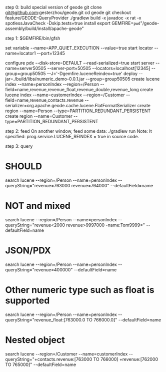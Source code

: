step 0: build special version of geode
git clone git@github.com:gesterzhou/geode.git
cd geode
git checkout feature/GEODE-QueryProvider
./gradlew build -x javadoc -x rat -x spotlessJavaCheck -Dskip.tests=true install
export GEMFIRE=`pwd`"/geode-assembly/build/install/apache-geode"

step 1:
$GEMFIRE/bin/gfsh

set variable --name=APP_QUIET_EXECUTION --value=true
start locator --name=locator1 --port=12345

configure pdx --disk-store=DEFAULT --read-serialized=true
start server --name=server50505 --server-port=50505 --locators=localhost[12345] --group=group50505 --J='-Dgemfire.luceneReindex=true'
deploy --jar=./build/libs/numeric_demo-0.0.1.jar --group=group50505
create lucene index --name=personIndex --region=/Person --field=name,revenue,revenue_float,revenue_double,revenue_long
create lucene index --name=customerIndex --region=/Customer --field=name,revenue,contacts.revenue --serializer=org.apache.geode.cache.lucene.FlatFormatSerializer
create region --name=Person --type=PARTITION_REDUNDANT_PERSISTENT
create region --name=Customer --type=PARTITION_REDUNDANT_PERSISTENT

step 2: feed
On another window, feed some data:
./gradlew run 
Note: It specified: prog.service.LUCENE_REINDEX = true in source code.

step 3: query
# SHOULD
search lucene --region=/Person --name=personIndex --queryString="revenue=763000 revenue=764000" --defaultField=name

# NOT and mixed
search lucene --region=/Person --name=personIndex --queryString="revenue<2000 revenue>9997000 -name:Tom9999*" --defaultField=name

# JSON/PDX
search lucene --region=/Person --name=personIndex --queryString="revenue=400000" --defaultField=name

# Other numeric type such as float is supported
search lucene --region=/Person --name=personIndex --queryString="revenue_float:[763000.0 TO 766000.0]" --defaultField=name

# Nested object
search lucene --region=/Customer --name=customerIndex --queryString="+contacts.revenue:[763000 TO 766000] +revenue:[762000 TO 765000]" --defaultField=name

